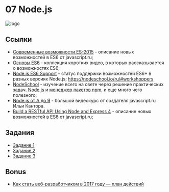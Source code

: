 # 07 Node.js

![logo](https://upload.wikimedia.org/wikipedia/commons/thumb/d/d9/Node.js_logo.svg/590px-Node.js_logo.svg.png)

## Ссылки
- [Современные возможности ES-2015](https://learn.javascript.ru/es-modern) - описание новых возможностей в ES6 от javascript.ru;
- [Основы ES6](https://www.youtube.com/playlist?list=PLqHlAwsJRxAOpWPtj2T6HhSzX-lKmKV2q) - коллекция коротких видео, в которых рассказывается о возможностях ES6;
- [Node.js ES6 Support](http://node.green/) - статус поддержки возможностей ES6+ в разных версиях Node.js;
https://nodeschool.io/ru/#workshoppers
- [NodeSchool](https://nodeschool.io/ru/#workshoppers) - изучение всего на свете через решение практических задач. [Node.js](https://github.com/workshopper/learnyounode) и [менеджер пакетов npm](https://github.com/workshopper/how-to-npm), и еще много чего полезного;
- [Node.js от А до Я](https://www.youtube.com/playlist?list=PLsuEohlthXdkRSxJTkmTstWKHgBHsd3Dx) - большой видеокурс от создателя javascript.ru Ильи Кантора.
- [Build a RESTful API Using Node and Express 4](https://learn.javascript.ru/es-modern) - описание новых возможностей в ES6 от javascript.ru;

## Задания
- [Задание 1](exercises/01/README.md)
- [Задание 2](exercises/02/README.md)
- [Задание 3](exercises/03/README.md)

## Bonus
- [Как стать веб-разработчиком в 2017 году — план действий](https://habrahabr.ru/company/netologyru/blog/328426/)
